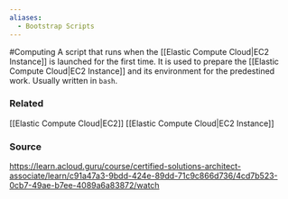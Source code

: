 ```yaml
---
aliases:
  - Bootstrap Scripts
---
```

#Computing 
A script that runs when the [[Elastic Compute Cloud|EC2 Instance]] is launched for the first time. It is used to prepare the [[Elastic Compute Cloud|EC2 Instance]] and its environment for the predestined work.
Usually written in `bash`. 

### Related
[[Elastic Compute Cloud|EC2]]
[[Elastic Compute Cloud|EC2 Instance]]
### Source
https://learn.acloud.guru/course/certified-solutions-architect-associate/learn/c91a47a3-9bdd-424e-89dd-71c9c866d736/4cd7b523-0cb7-49ae-b7ee-4089a6a83872/watch